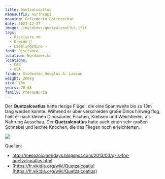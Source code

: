 ```yaml
---
title: Quetzalcoatlus
namesuffix: northropi
meaning: Gefiederte Gottesechse
date: 2021-12-27
image: /img/dinos/quetzalcoatlus.jfif
tags:
  - Piscivore 🐟
  - Kreide 🦴
  - Lieblingsdino ⭐
food: Piscivore
location: Nordamerika
locations:
  - CAN
  - USA
finder: Studenten Douglas A. Lawson
weight: 200kg
size: 13m
years: 70-68
family: Pterosauria
---
```

Der **Quetzalcoatlus** hatte riesige Flügel, die eine Spannweite bis zu 13m lang werden konnte. Während er über verschieden große Dinos hinweg flog, hielt er nach kleinen Dinosaurier, Fischen, Krebsen und Weichtieren, als Nahrung Ausschau. Der **Quetzalcoatlus** hatte auch einen sehr großen Schnabel und leichte Knochen, die das Fliegen noch erleichterten. 

![](/img/dinos/quetzalcoatlus2.jpg)



Quellen:

* <http://mesozoicmondays.blogspot.com/2013/03/q-is-for-quetzalcoatlus.html>
* [https://fr.vikidia.org/wiki/Quetzalcoatlu](https://fr.vikidia.org/wiki/Quetzalcoatlus)